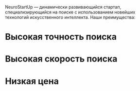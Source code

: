 NeuroStartUp — динамически развивающийся стартап, специализирующийся на поиске с использованием новейших технологий искусственного интеллекта. Наши преимущества:

# Высокая точность поиска
# Высокая скорость поиска
# Низкая цена